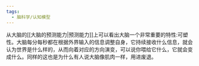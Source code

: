 ```yaml
---
tags:
  - 脑科学/认知模型
---
```


从大脑的[[大脑的预测能力|预测能力]]上可以看出大脑一个非常重要的特性:可塑性。大脑每分每秒都在根据外界输入的信息调整自身，它持续接收什么信息，就会认为世界是什么样的，从而向着对应的方向演变，可以说你喂给它什么，它就会变成什么。同样的这也是为什么有人说大脑像肌肉一样，用进废退。

